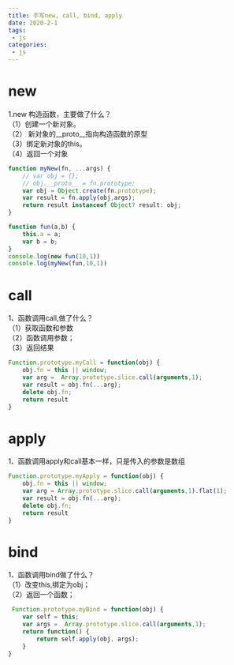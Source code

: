 ```yaml
---
title: 手写new, call, bind, apply
date: 2020-2-1
tags:
 - js
categories: 
 - js
---
```


# new
1.new 构造函数，主要做了什么？  
（1）创建一个新对象。  
（2） 新对象的__proto__指向构造函数的原型  
（3）绑定新对象的this。  
（4）返回一个对象  

```js
function myNew(fn, ...args) {
    // var obj = {};
    // obj.__proto__ = fn.prototype;
    var obj = Object.create(fn.prototype);
    var result = fn.apply(obj,args);
    return result instanceof Object? result: obj;
}

function fun(a,b) {
    this.a = a;
    var b = b;
}
console.log(new fun(10,1))
console.log(myNew(fun,10,1))
```
# call
1、函数调用call,做了什么？  
（1）获取函数和参数  
（2）函数调用参数；  
（3）返回结果  
```js
Function.prototype.myCall = function(obj) {
    obj.fn = this || window;
    var arg =  Array.prototype.slice.call(arguments,1);
    var result = obj.fn(...arg);
    delete obj.fn;
    return result
}
```
# apply
1、函数调用apply和call基本一样，只是传入的参数是数组
```js
Function.prototype.myApply = function(obj) {
    obj.fn = this || window;
    var arg = Array.prototype.slice.call(arguments,1).flat(1);
    var result = obj.fn(...arg);
    delete obj.fn;
    return result
}
```
# bind
1、函数调用bind做了什么？  
（1）改变this,绑定为obj；  
（2）返回一个函数；  
```js
 Function.prototype.myBind = function(obj) {
    var self = this;
    var args =  Array.prototype.slice.call(arguments,1);
    return function() {
        return self.apply(obj, args);    
    }
}
```